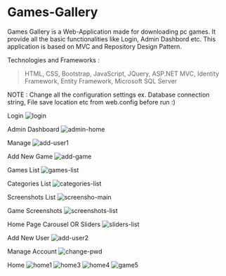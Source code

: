 # Games-Gallery
Games Gallery is a Web-Application made for downloading pc games. It provide all the basic functionalities like Login, Admin Dashbord etc. This application is based on MVC and Repository Design Pattern.

Technologies and Frameworks :

> HTML,
> CSS,
> Bootstrap,
> JavaScript,
> JQuery,
> ASP.NET MVC,
> Identity Framework,
> Entity Framework,
> Microsoft SQL Server

NOTE : Change all the configuration settings ex. Database connection string, File save location etc from web.config before run :)

 Login
![login](https://user-images.githubusercontent.com/63660334/122643699-f986e480-d12e-11eb-8c7a-93b29b384dd6.jpg)

Admin Dashboard
![admin-home](https://user-images.githubusercontent.com/63660334/122643574-225aaa00-d12e-11eb-9f32-ca85d8604b4a.jpg)

Manage
![add-user1](https://user-images.githubusercontent.com/63660334/122643608-4cac6780-d12e-11eb-8ec9-f13de2d8cdb1.jpg)

Add New Game
![add-game](https://user-images.githubusercontent.com/63660334/122643623-651c8200-d12e-11eb-949f-b16fc157fd5f.jpg)

Games List
![games-list](https://user-images.githubusercontent.com/63660334/122643633-79607f00-d12e-11eb-87b0-d25cc0e684d5.jpg)

Categories List
![categories-list](https://user-images.githubusercontent.com/63660334/122643646-8f6e3f80-d12e-11eb-8e9b-d7e2957f2b9f.jpg)

Screenshots List
![screensho-main](https://user-images.githubusercontent.com/63660334/122643654-a44ad300-d12e-11eb-92f2-a1a58399f95f.jpg)

Game Screenshots
![screenshots-list](https://user-images.githubusercontent.com/63660334/122643669-c04e7480-d12e-11eb-98eb-cbdbb66af94a.jpg)

Home Page Carousel OR Sliders
![sliders-list](https://user-images.githubusercontent.com/63660334/122643676-ccd2cd00-d12e-11eb-91a4-a84164b54423.jpg)

Add New User
![add-user2](https://user-images.githubusercontent.com/63660334/122643766-4e2a5f80-d12f-11eb-8fe1-ff13ee606880.jpg)

Manage Account
![change-pwd](https://user-images.githubusercontent.com/63660334/122643734-22a77500-d12f-11eb-956f-9c88599439eb.jpg)

Home 
![home1](https://user-images.githubusercontent.com/63660334/122643781-64382000-d12f-11eb-87ba-9f6f14e005a8.jpg)
![home3](https://user-images.githubusercontent.com/63660334/122643798-774af000-d12f-11eb-8c1a-955d7b937df4.jpg)
![home4](https://user-images.githubusercontent.com/63660334/122643802-7c0fa400-d12f-11eb-83eb-1833f987c4d4.jpg)
![game5](https://user-images.githubusercontent.com/63660334/122643804-7f0a9480-d12f-11eb-9b6b-544bc4a1518d.jpg)
